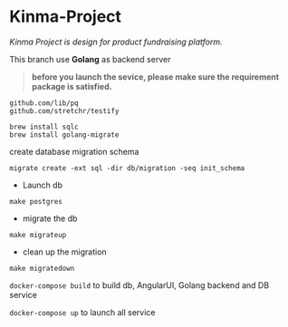# Kinma-Project
*Kinma Project is design for product fundraising platform.*

This branch use **Golang** as backend server

>**before you launch the sevice, please make sure the requirement package is satisfied.**
  ```
  github.com/lib/pq
  github.com/stretchr/testify

  brew install sqlc
  brew install golang-migrate
  ```
create database migration schema
```
migrate create -ext sql -dir db/migration -seq init_schema
```
- Launch db
 ```
make postgres
```
- migrate the db
```
make migrateup
```
- clean up the migration
```
make migratedown
```




`docker-compose build` to build db, AngularUI, Golang backend and DB service

`docker-compose up` to launch all service
